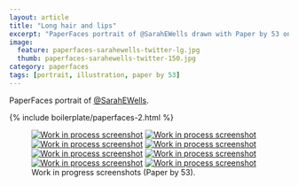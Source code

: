 ```yaml
---
layout: article
title: "Long hair and lips"
excerpt: "PaperFaces portrait of @SarahEWells drawn with Paper by 53 on an iPad."
image: 
  feature: paperfaces-sarahewells-twitter-lg.jpg
  thumb: paperfaces-sarahewells-twitter-150.jpg
category: paperfaces
tags: [portrait, illustration, paper by 53]
---
```


PaperFaces portrait of [@SarahEWells](http://twitter.com/sarahewells).

{% include boilerplate/paperfaces-2.html %}

<figure class="half">
  <a href="{{ site.url }}/images/paperfaces-sarahewells-process-1-lg.jpg"><img src="{{ site.url }}/images/paperfaces-sarahewells-process-1-600.jpg" alt="Work in process screenshot"></a>
  <a href="{{ site.url }}/images/paperfaces-sarahewells-process-2-lg.jpg"><img src="{{ site.url }}/images/paperfaces-sarahewells-process-2-600.jpg" alt="Work in process screenshot"></a>
  <a href="{{ site.url }}/images/paperfaces-sarahewells-process-3-lg.jpg"><img src="{{ site.url }}/images/paperfaces-sarahewells-process-3-600.jpg" alt="Work in process screenshot"></a>
  <a href="{{ site.url }}/images/paperfaces-sarahewells-process-4-lg.jpg"><img src="{{ site.url }}/images/paperfaces-sarahewells-process-4-600.jpg" alt="Work in process screenshot"></a>
  <a href="{{ site.url }}/images/paperfaces-sarahewells-process-5-lg.jpg"><img src="{{ site.url }}/images/paperfaces-sarahewells-process-5-600.jpg" alt="Work in process screenshot"></a>
  <a href="{{ site.url }}/images/paperfaces-sarahewells-process-6-lg.jpg"><img src="{{ site.url }}/images/paperfaces-sarahewells-process-6-600.jpg" alt="Work in process screenshot"></a>
  <a href="{{ site.url }}/images/paperfaces-sarahewells-process-7-lg.jpg"><img src="{{ site.url }}/images/paperfaces-sarahewells-process-7-600.jpg" alt="Work in process screenshot"></a>
  <a href="{{ site.url }}/images/paperfaces-sarahewells-process-8-lg.jpg"><img src="{{ site.url }}/images/paperfaces-sarahewells-process-8-600.jpg" alt="Work in process screenshot"></a>
  <figcaption>Work in progress screenshots (Paper by 53).</figcaption>
</figure>